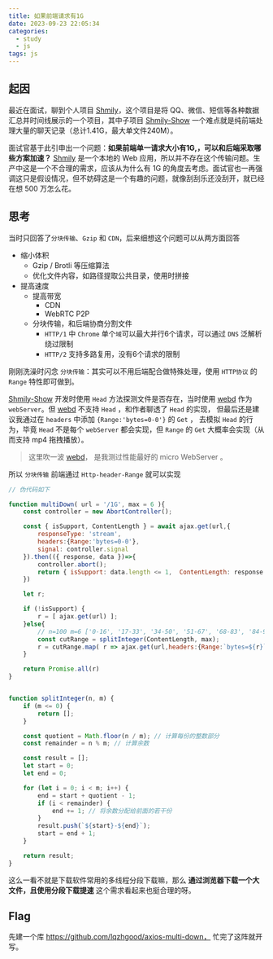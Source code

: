 ```yaml
---
title: 如果前端请求有1G
date: 2023-09-23 22:05:34
categories:
  - study
  - js
tags: js
---
```



## 起因

最近在面试，聊到个人项目 [Shmily](http://lqzhgood.github.io/Shmily)，这个项目是将 QQ、微信、短信等各种数据汇总并时间线展示的一个项目，其中子项目 [Shmily-Show](https://github.com/lqzhgood/Shmily-Show) 一个难点就是纯前端处理大量的聊天记录（总计1.41G，最大单文件240M）。

面试官基于此引申出一个问题：__如果前端单一请求大小有1G,，可以和后端采取哪些方案加速？__ [Shmily](http://lqzhgood.github.io/Shmily) 是一个本地的 Web 应用，所以并不存在这个传输问题。生产中这是一个不合理的需求，应该从为什么有 1G 的角度去考虑。面试官也一再强调这只是假设情况，但不妨碍这是一个有趣的问题，就像刮刮乐还没刮开，就已经在想 500 万怎么花。


## 思考

当时只回答了`分块传输`、`Gzip` 和 `CDN`，后来细想这个问题可以从两方面回答
- 缩小体积
  - Gzip / Brotli 等压缩算法
  - 优化文件内容，如路径提取公共目录，使用时拼接
- 提高速度
  - 提高带宽
    - CDN
    - WebRTC P2P
  - 分块传输，和后端协商分割文件
    - `HTTP/1` 中 `Chrome` 单个`域`可以最大并行6个请求，可以通过 `DNS` 泛解析绕过限制
    - `HTTP/2` 支持多路复用，没有6个请求的限制

刚刚洗澡时闪念 `分块传输`：其实可以不用后端配合做特殊处理，使用 `HTTP协议` 的 `Range` 特性即可做到。

[Shmily-Show](https://github.com/lqzhgood/Shmily-Show) 开发时使用 `Head` 方法探测文件是否存在，当时使用 [webd](https://webd.cf/) 作为 `webServer`。但 [webd](https://webd.cf/) 不支持 `Head` ，和作者聊透了 `Head` 的实现， 但最后还是建议我通过在 `headers` 中添加 `{Range:'bytes=0-0'}` 的 `Get` ， 去模拟 `Head` 的行为，毕竟 `Head` 不是每个 `webServer` 都会实现，但 `Range` 的 `Get` 大概率会实现（从而支持 mp4 拖拽播放）。

> 这里吹一波  [webd](https://webd.cf/)， 是我测过性能最好的 micro WebServer 。

所以 `分块传输` 前端通过 `Http-header-Range` 就可以实现

```js
// 伪代码如下

function multiDown( url = '/1G', max = 6 ){
    const controller = new AbortController();

    const { isSupport, ContentLength } = await ajax.get(url,{
        responseType: 'stream',
        headers:{Range:'bytes=0-0'},
        signal: controller.signal
    }).then(({ response, data })=>{
        controller.abort();
        return { isSupport: data.length <= 1,  ContentLength: response.headers['Content-Length']};
    })

    let r;

    if (!isSupport) {
        r = [ ajax.get(url) ];
    }else{
        // n=100 m=6 ['0-16', '17-33', '34-50', '51-67', '68-83', '84-99']
        const cutRange = splitInteger(ContentLength, max);
        r = cutRange.map( r => ajax.get(url,headers:{Range:`bytes=${r}`}));
    }

    return Promise.all(r)
}


function splitInteger(n, m) {
    if (m <= 0) {
        return [];
    }

    const quotient = Math.floor(n / m); // 计算每份的整数部分
    const remainder = n % m; // 计算余数

    const result = [];
    let start = 0;
    let end = 0;

    for (let i = 0; i < m; i++) {
        end = start + quotient - 1;
        if (i < remainder) {
            end += 1; // 将余数分配给前面的若干份
        }
        result.push(`${start}-${end}`);
        start = end + 1;
    }

    return result;
}
```


这么一看不就是下载软件常用的多线程分段下载嘛，那么 __通过浏览器下载一个大文件，且使用分段下载提速__ 这个需求看起来也挺合理的呀。


## Flag

先建一个库 https://github.com/lqzhgood/axios-multi-down， 忙完了这阵就开写。